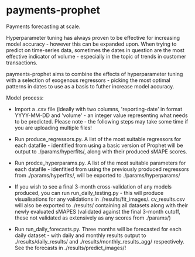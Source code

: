 # payments-prophet
Payments forecasting at scale.

Hyperparameter tuning has always proven to be effective for increasing model accuracy - however this can be expanded upon.
When trying to predict on time-series data, sometimes the dates in question are the most effective indicator of volume - especially in the topic of trends in customer transactions.

payments-prophet aims to combine the effects of hyperparameter tuning with a selection of exogenous regressors - picking the most optimal patterns in dates to use as a basis to futher increase model accuracy.

Model process:

  - Import a .csv file (ideally with two columns, 'reporting-date' in format YYYY-MM-DD and 'volume' - an integer value representing what needs to be predicted.
    Please note - the following steps may take some time if you are uploading multiple files!

  - Run produce_regressors.py. A list of the most suitable regressors for each datafile - identified from using a basic version of Prophet will be output to ./params/hyperfits/, along with their produced sMAPE scores.

  - Run prodce_hyperparams.py. A list of the most suitable parameters for each datafile - idenfitied from using the previously produced regressors from ./params/hyperfits/, will be exported to ./params/hyperparams/

  - If you wish to see a final 3-month cross-validation of any models produced, you can run run_daily_testing.py - this will produce visualisations for any validations in ./results/fit_images/.
    cv_results.csv will also be exported to ./results/ containing all datasets along with their newly evaluated sMAPES (validated against the final 3-month cutoff, these not validated as extensively as any scores from ./params/)
	
  - Run run_daily_forecasts.py. Three months will be forecasted for each daily dataset - with daily and monthly results output to ./results/daily_results/ and ./results/monthly_results_agg/ respectively.
    See the forecasts in ./results/predict_images/!